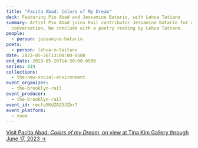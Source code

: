 ```yaml
---
title: "Pacita Abad: Colors of My Dream"
deck: Featuring Pio Abad and Jessamine Batario, with Lehua Tatiano
summary: Artist Pio Abad joins Rail contributor Jessamine Batario for a
  conversation. We conclude with a poetry reading by Lehua Tatiano.
people:
  - person: jessamine-batario
poets:
  - person: lehua-m-taitano
date: 2023-05-26T13:00:00-0500
end_date: 2023-05-26T14:30:00-0500
series: 819
collections:
  - the-new-social-environment
event_organizer:
  - the-brooklyn-rail
event_producer:
  - the-brooklyn-rail
event_id: recfa5KdZAZ3JZbr7
event_platform:
  - zoom
---
```

[V﻿isit Pacita Abad: *Colors of my Dream*, on view at Tina Kim Gallery through June 17, 2023 →](https://www.tinakimgallery.com/exhibitions/pacita-abad2#tab:thumbnails)